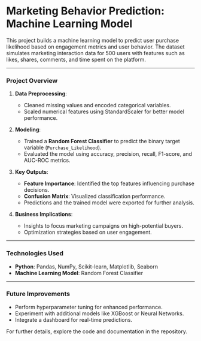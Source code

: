 # Marketing Behavior Prediction: Machine Learning Model

This project builds a machine learning model to predict user purchase likelihood based on engagement metrics and user behavior. The dataset simulates marketing interaction data for 500 users with features such as likes, shares, comments, and time spent on the platform.

---

### **Project Overview**
1. **Data Preprocessing**:
   - Cleaned missing values and encoded categorical variables.
   - Scaled numerical features using StandardScaler for better model performance.

2. **Modeling**:
   - Trained a **Random Forest Classifier** to predict the binary target variable (`Purchase_Likelihood`).
   - Evaluated the model using accuracy, precision, recall, F1-score, and AUC-ROC metrics.

3. **Key Outputs**:
   - **Feature Importance**: Identified the top features influencing purchase decisions.
   - **Confusion Matrix**: Visualized classification performance.
   - Predictions and the trained model were exported for further analysis.

4. **Business Implications**:
   - Insights to focus marketing campaigns on high-potential buyers.
   - Optimization strategies based on user engagement.

---

### **Technologies Used**
- **Python**: Pandas, NumPy, Scikit-learn, Matplotlib, Seaborn
- **Machine Learning Model**: Random Forest Classifier

---

### **Future Improvements**
- Perform hyperparameter tuning for enhanced performance.
- Experiment with additional models like XGBoost or Neural Networks.
- Integrate a dashboard for real-time predictions. 

For further details, explore the code and documentation in the repository.
